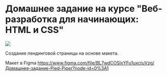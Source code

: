 # Домашнее задание на курсе "Веб-разработка для начинающих: HTML и CSS"

![](https://edudb.ru/sites/default/files/styles/logo_300x150/public/logo/stepik_logotype_black.png?itok=dkU1_ujC)

Создание лендинговой страницы на основе макета.

Макет в Figma https://www.figma.com/file/BL7wdCOSIxYFu1uxctuVzg/Домашнее-задание-Pied-Piper?node-id=0%3A1
